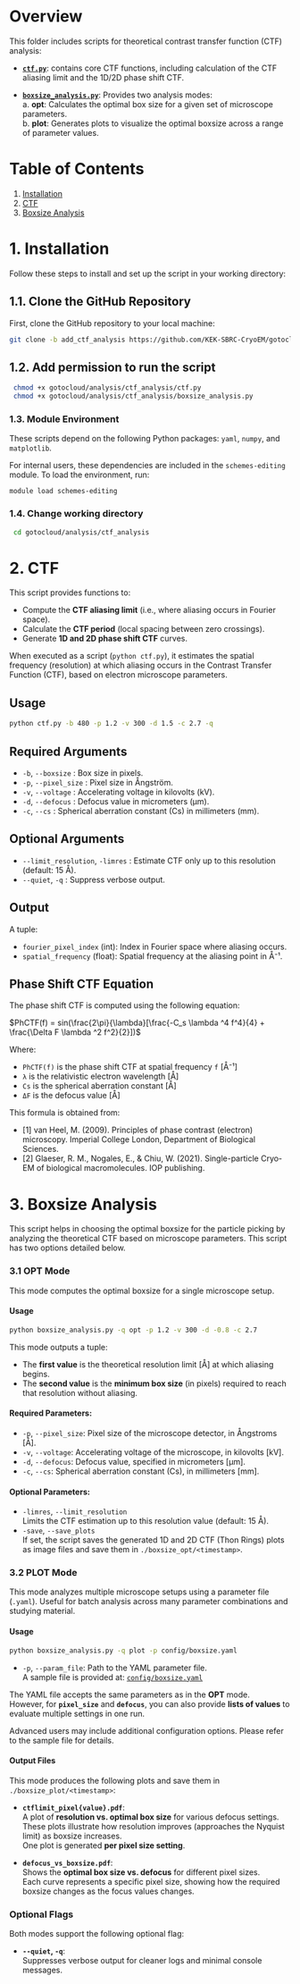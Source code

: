 # Overview

This folder includes scripts for theoretical contrast transfer function (CTF) analysis:

- **[`ctf.py`](./ctf.py)**: contains core CTF functions, including calculation of the CTF aliasing limit and the 1D/2D phase shift CTF.

- **[`boxsize_analysis.py`](./boxsize_analysis.py)**: Provides two analysis modes:  
  a. **opt**: Calculates the optimal box size for a given set of microscope parameters.  
  b. **plot**: Generates plots to visualize the optimal boxsize across a range of parameter values.


# Table of Contents
1. [Installation](#1-installation)
2. [CTF](#2-ctf)  
3. [Boxsize Analysis](#2-boxsize-analysis)  

# 1. Installation

Follow these steps to install and set up the script in your working directory:

## 1.1. Clone the GitHub Repository

First, clone the GitHub repository to your local machine:

```bash
git clone -b add_ctf_analysis https://github.com/KEK-SBRC-CryoEM/gotocloud.git
```

## 1.2. Add permission to run the script
```bash
 chmod +x gotocloud/analysis/ctf_analysis/ctf.py
 chmod +x gotocloud/analysis/ctf_analysis/boxsize_analysis.py
 ```

### 1.3. Module Environment

These scripts depend on the following Python packages: `yaml`, `numpy`, and `matplotlib`.

For internal users, these dependencies are included in the `schemes-editing` module. To load the environment, run:

```
module load schemes-editing
```

### 1.4. Change working directory
```bash
 cd gotocloud/analysis/ctf_analysis
 ```

# 2. CTF

This script provides functions to:

- Compute the **CTF aliasing limit** (i.e., where aliasing occurs in Fourier space).
- Calculate the **CTF period** (local spacing between zero crossings).
- Generate **1D and 2D phase shift CTF** curves.

When executed as a script (`python ctf.py`), it estimates the spatial frequency (resolution) at which aliasing occurs in the Contrast Transfer Function (CTF), based on electron microscope parameters.

## Usage

```bash
python ctf.py -b 480 -p 1.2 -v 300 -d 1.5 -c 2.7 -q
```

## Required Arguments

- `-b`, `--boxsize`           : Box size in pixels.
- `-p`, `--pixel_size`        : Pixel size in Ångström.
- `-v`, `--voltage`           : Accelerating voltage in kilovolts (kV).
- `-d`, `--defocus`           : Defocus value in micrometers (µm).
- `-c`, `--cs`                : Spherical aberration constant (Cs) in millimeters (mm).

## Optional Arguments

- `--limit_resolution`, `-limres` : Estimate CTF only up to this resolution (default: 15 Å).
- `--quiet`, `-q`                  : Suppress verbose output.

## Output
A tuple:
- `fourier_pixel_index` (int): Index in Fourier space where aliasing occurs.
- `spatial_frequency` (float): Spatial frequency at the aliasing point in Å⁻¹.

## Phase Shift CTF Equation

The phase shift CTF is computed using the following equation:

$PhCTF(f) = sin(\frac{2\pi}{\lambda}[\frac{-C_s \lambda ^4 f^4}{4} + \frac{\Delta F \lambda ^2 f^2}{2}])$

Where:

- `PhCTF(f)` is the phase shift CTF at spatial frequency `f` [Å⁻¹]
- `λ` is the relativistic electron wavelength [Å]
- `Cs` is the spherical aberration constant [Å]
- `ΔF` is the defocus value [Å]

This formula is obtained from:
- [1] van Heel, M. (2009). Principles of phase contrast (electron) microscopy. Imperial College London, Department of Biological Sciences.
- [2] Glaeser, R. M., Nogales, E., & Chiu, W. (2021). Single-particle Cryo-EM of biological macromolecules. IOP publishing.

# 3. Boxsize Analysis
This script helps in choosing the optimal boxsize for the particle picking by analyzing the theoretical CTF based on microscope parameters. This script has two options detailed below.

### 3.1 OPT Mode
This mode computes the optimal boxsize for a single microscope setup.

#### Usage
```bash
python boxsize_analysis.py -q opt -p 1.2 -v 300 -d -0.8 -c 2.7
```

This mode outputs a tuple:

- The **first value** is the theoretical resolution limit [Å] at which aliasing begins.
- The **second value** is the **minimum box size** (in pixels) required to reach that resolution without aliasing.

#### Required Parameters:
- `-p`, `--pixel_size`: Pixel size of the microscope detector, in Ångstroms [Å].
- `-v`, `--voltage`: Accelerating voltage of the microscope, in kilovolts [kV].
- `-d`, `--defocus`: Defocus value, specified in micrometers [µm].
- `-c`, `--cs`: Spherical aberration constant (Cs), in millimeters [mm].

#### Optional Parameters:
- `-limres`, `--limit_resolution`  
  Limits the CTF estimation up to this resolution value (default: 15 Å).
- `-save`, `--save_plots`  
  If set, the script saves the generated 1D and 2D CTF (Thon Rings) plots as image files and save them in `./boxsize_opt/<timestamp>`.

### 3.2 PLOT Mode
This mode analyzes multiple microscope setups using a parameter file (`.yaml`). Useful for batch analysis across many parameter combinations and studying material.

#### Usage
```bash
python boxsize_analysis.py -q plot -p config/boxsize.yaml 
```

- `-p`, `--param_file`: Path to the YAML parameter file.  
  A sample file is provided at: [`config/boxsize.yaml`](config/boxsize.yaml)

The YAML file accepts the same parameters as in the **OPT** mode.  
However, for **`pixel_size`** and **`defocus`**, you can also provide **lists of values** to evaluate multiple settings in one run.

Advanced users may include additional configuration options. Please refer to the sample file for details.

#### Output Files

This mode produces the following plots and save them in `./boxsize_plot/<timestamp>`:

- **`ctflimit_pixel{value}.pdf`**:  
  A plot of **resolution vs. optimal box size** for various defocus settings.  
  These plots illustrate how resolution improves (approaches the Nyquist limit) as boxsize increases.  
  One plot is generated **per pixel size setting**.

- **`defocus_vs_boxsize.pdf`**:  
  Shows the **optimal box size vs. defocus** for different pixel sizes.  
  Each curve represents a specific pixel size, showing how the required boxsize changes as the focus values changes.


### Optional Flags
Both modes support the following optional flag:
- **`--quiet`, `-q`**:  
  Suppresses verbose output for cleaner logs and minimal console messages.
